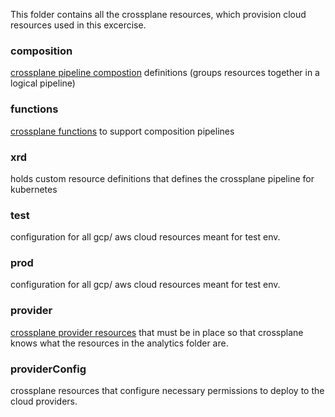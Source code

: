 This folder contains all the crossplane resources, which provision cloud resources used in this excercise.

### composition 

[crossplane pipeline compostion](https://docs.crossplane.io/latest/composition/compositions/) definitions (groups resources together in a logical pipeline)

### functions

[crossplane functions](https://docs.crossplane.io/latest/packages/functions/) to support composition pipelines

### xrd 

holds custom resource definitions that defines the crossplane pipeline for kubernetes

### test 
configuration for all gcp/ aws cloud resources meant for test env.

### prod

configuration for all gcp/ aws cloud resources meant for test env.

### provider

[crossplane provider resources](https://docs.crossplane.io/latest/packages/providers/) that must be in place so that crossplane knows what the resources in the analytics folder are.

### providerConfig 

crossplane resources that configure necessary permissions to deploy to the cloud providers.
